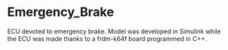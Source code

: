 # Emergency_Brake
ECU devoted to emergency brake. Model was developed in Simulink while the ECU was made thanks to a frdm-k64f board programmed in C++.
